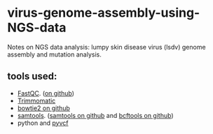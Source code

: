# virus-genome-assembly-using-NGS-data
Notes on NGS data analysis: lumpy skin disease virus (lsdv) genome assembly and mutation analysis.

## tools used: 
- [FastQC](https://www.bioinformatics.babraham.ac.uk/projects/fastqc/). ([on github](https://github.com/s-andrews/FastQC))
- [Trimmomatic](http://www.usadellab.org/cms/?page=trimmomatic)
- [bowtie2 on github](https://github.com/BenLangmead/bowtie2)
- [samtools](http://www.htslib.org). ([samtools on github](https://github.com/samtools/samtools) and [bcftools on github](https://github.com/samtools/bcftools))
- python and [pyvcf](https://github.com/jamescasbon/PyVCF)

